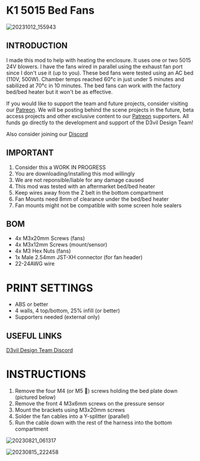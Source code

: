 # K1 5015 Bed Fans

![20231012_155943](https://github.com/D3vil-Design/K1-Hardware-Mods/assets/145330457/fd37e89d-60dc-441f-81ba-99080f510d08)


## INTRODUCTION
I made this mod to help with heating the enclosure. It uses one or two 5015 24V blowers. I have the fans wired in parallel using the exhaust fan port since I don't use it (up to you). These bed fans were tested using an AC bed (110V, 500W). Chamber temps reached 60°c in just under 5 minutes and sabilized at 70°c in 10 minutes. The bed fans can work with the factory bed/bed heater but it won't be as effective. 

If you would like to support the team and future projects, consider visiting our [Patreon](https://www.patreon.com/D3vilDesign). We will be posting behind the scene projects in the future, beta access projects and other exclusive content to our [Patreon](https://www.patreon.com/D3vilDesign) supporters. All funds go directly to the development and support of the D3vil Design Team!

Also consider joining our [Discord](https://discord.gg/vPr5DjfHUJ)


## IMPORTANT
 
 1. Consider this a WORK IN PROGRESS
 2. You are downloading/installing this mod willingly
 3. We are not reponsible/liable for any damage caused
 4. This mod was tested with an aftermarket bed/bed heater
 5. Keep wires away from the Z belt in the bottom compartment
 6. Fan Mounts need 8mm of clearance under the bed/bed heater
 7. Fan mounts might not be compatible with some screen hole sealers


## BOM

-  4x M3x20mm Screws (fans)
-  4x M3x12mm Screws (mount/sensor)
-  4x M3 Hex Nuts (fans)
-  1x Male 2.54mm JST-XH connector (for fan header)
-  22-24AWG wire


# PRINT SETTINGS

-  ABS or better
-  4 walls, 4 top/bottom, 25% infill (or better)
-  Supporters needed (external only)


## USEFUL LINKS
[D3vil Design Team Discord](https://discord.gg/vPr5DjfHUJ)


# INSTRUCTIONS

1. Remove the four M4 (or M5 🤨) screws holding the bed plate down (pictured below)
2. Remove the front 4 M3x6mm screws on the pressure sensor
3. Mount the brackets using M3x20mm screws
4. Solder the fan cables into a Y-splitter (parallel)
5. Run the cable down with the rest of the harness into the bottom compartment

![20230821_061317](https://github.com/D3vil-Design/K1-Hardware-Mods/assets/145330457/561e1705-618d-4e95-8970-a52c895d2995)

![20230815_222458](https://github.com/D3vil-Design/K1-Hardware-Mods/assets/145330457/c6e35c3a-ef63-488c-aff9-8c79a844c0c7)



